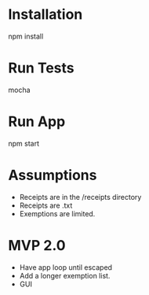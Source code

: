 # Installation
npm install

# Run Tests
mocha

# Run App
npm start


# Assumptions
- Receipts are in the /receipts directory
- Receipts are .txt
- Exemptions are limited.

# MVP 2.0
- Have app loop until escaped
- Add a longer exemption list.
- GUI
